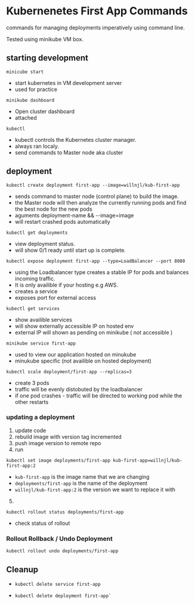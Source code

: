 
# Kubernenetes First App Commands

commands for managing deployments imperatively using command line.

Tested using minikube VM box.

## starting development
```
minicube start
```
- start kubernetes  in VM development server
- used for practice

```
minikube dashboard
```
- Open cluster dashboard
- attached

```
kubectl
```
- kubectl controls the Kubernetes cluster manager.
- always ran localy.
- send commands to Master node aka cluster

## deployment


```
kubectl create deployment first-app --image=willnjl/kub-first-app
```
- sends command to master node (control plane) to build the image.
- the Master node will then analyze the currently running pods and find the best node for the new pods
- aguments deployment-name && --image=image 
- will restart crashed pods automatically

```
kubectl get deployments
```
- view deployment status.
- will show 0/1 ready until start up is complete.

```
kubectl expose deployment first-app --type=LoadBalancer --port 8080
```
- using the Loadbalancer type creates a stable IP for pods and balances incoming traffic.
- It is only availible if your hosting e.g AWS.
- creates a service
- exposes port for external access


```
kubectl get services
```
- show availible services
- will show externally accessible IP on hosted env
- external IP will shown as pending on minikube ( not accessible )

```
minikube service first-app
```
- used to view our application hosted on minukube
- minukube specific (not availible on hosted deployment)

```
kubectl scale deployment/first-app --replicas=3
```
- create 3 pods
- traffic will be evenly distobuted by the loadbalancer
- if one pod crashes - traffic will be directed to working pod while the other restarts


### updating a deployment


1. update code
2. rebuild image with version tag incremented
3. push image version to remote repo
4. run 
```
kubectl set image deployments/first-app kub-first-app=willnjl/kub-first-app:2
```
   - `kub-first-app` is the image name that we are changing
   - `deployments/first-app` is the name of the deployment
   - `willnjl/kub-first-app:2` is the version we want to replace it with

5. 
```
kubectl rollout status deployments/first-app
``` 
   - check status of rollout

### Rollout Rollback / Undo Deployment

```
kubectl rollout undo deployments/first-app
```

## Cleanup

- 
  ```
  kubectl delete service first-app
  ```
- 
  ```
  kubectl delete deployment first-app`
   ```